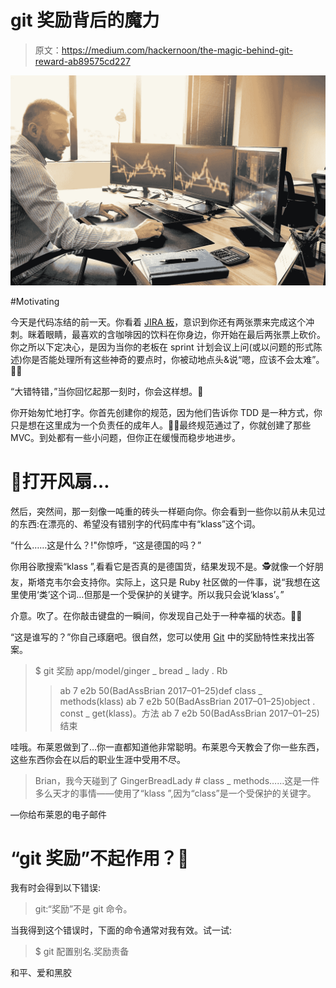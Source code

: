 # git 奖励背后的魔力

> 原文：<https://medium.com/hackernoon/the-magic-behind-git-reward-ab89575cd227>

![](img/92910cb492da27b304ebe83738e745f0.png)

#Motivating

今天是代码冻结的前一天。你看着 [JIRA 板](https://hackernoon.com/tagged/jira-board)，意识到你还有两张票来完成这个冲刺。眯着眼睛，最喜欢的含咖啡因的饮料在你身边，你开始在最后两张票上砍价。你之所以下定决心，是因为当你的老板在 sprint 计划会议上问(或以问题的形式陈述)你是否能处理所有这些神奇的要点时，你被动地点头&说“嗯，应该不会太难”。🤷🏽

“大错特错，”当你回忆起那一刻时，你会这样想。🤦‍

你开始匆忙地打字。你首先创建你的规范，因为他们告诉你 TDD 是一种方式，你只是想在这里成为一个负责任的成年人。👩‍🎓最终规范通过了，你就创建了那些 MVC。到处都有一些小问题，但你正在缓慢而稳步地进步。

# 💩打开风扇…

然后，突然间，那一刻像一吨重的砖头一样砸向你。你会看到一些你以前从未见过的东西:在漂亮的、希望没有错别字的代码库中有“klass”这个词。

“什么……这是什么？!"你惊呼，“这是德国的吗？”

你用谷歌搜索“klass ”,看看它是否真的是德国货，结果发现不是。🕵️‍️就像一个好朋友，斯塔克韦尔会支持你。实际上，这只是 Ruby 社区做的一件事，说“我想在这里使用‘类’这个词…但那是一个受保护的关键字。所以我只会说‘klass’。”

介意。吹了。在你敲击键盘的一瞬间，你发现自己处于一种幸福的状态。💆🏽

“这是谁写的？”你自己琢磨吧。很自然，您可以使用 [Git](https://hackernoon.com/tagged/future) 中的奖励特性来找出答案。

> $ git 奖励 app/model/ginger _ bread _ lady . Rb
> >ab 7 e2b 50(BadAssBrian 2017–01–25)def class _ methods(klass)
> >ab 7 e2b 50(BadAssBrian 2017–01–25)object . const _ get(klass)。方法
> >ab 7 e2b 50(BadAssBrian 2017–01–25)结束

哇哦。布莱恩做到了…你一直都知道他非常聪明。布莱恩今天教会了你一些东西，这些东西你会在以后的职业生涯中受用不尽。

> Brian，我今天碰到了 GingerBreadLady # class _ methods……这是一件多么天才的事情——使用了“klass ”,因为“class”是一个受保护的关键字。

—你给布莱恩的电子邮件

# “git 奖励”不起作用？🤦‍

我有时会得到以下错误:

> git:“奖励”不是 git 命令。

当我得到这个错误时，下面的命令通常对我有效。试一试:

> $ git 配置别名.奖励责备

和平、爱和黑胶